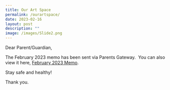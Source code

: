 ```yaml
---
title: Our Art Space
permalink: /ourartspace/
date: 2023-02-16
layout: post
description: ""
image: /images/Slide2.png
---
```

Dear Parent/Guardian,

The February 2023 memo has been sent via Parents Gateway.  You can also view it here, [February 2023 Memo](https://khengcheng.moe.edu.sg/wp-content/uploads/2023/02/February-Memo-2023-1.pdf).

Stay safe and healthy!

Thank you.